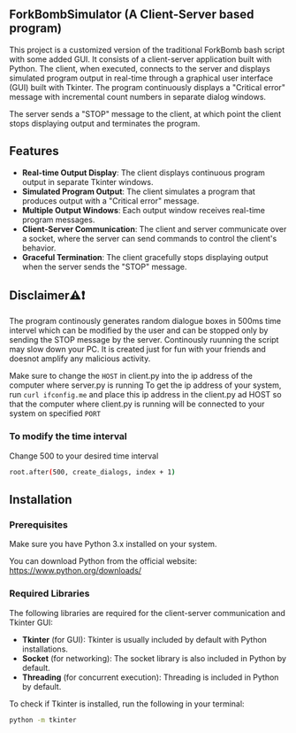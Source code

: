 ## ForkBombSimulator (A Client-Server based program)

This project is a customized version of the traditional ForkBomb bash script with some added GUI. It consists of a client-server application built with Python. The client, when executed, connects to the server and displays simulated program output in real-time through a graphical user interface (GUI) built with Tkinter. The program continuously displays a "Critical error" message with incremental count numbers in separate dialog windows.

The server sends a "STOP" message to the client, at which point the client stops displaying output and terminates the program.

## Features
- **Real-time Output Display**: The client displays continuous program output in separate Tkinter windows.
- **Simulated Program Output**: The client simulates a program that produces output with a "Critical error" message.
- **Multiple Output Windows**: Each output window receives real-time program messages.
- **Client-Server Communication**: The client and server communicate over a socket, where the server can send commands to control the client's behavior.
- **Graceful Termination**: The client gracefully stops displaying output when the server sends the "STOP" message.

## Disclaimer⚠️❗
The program continously generates random dialogue boxes in 500ms time intervel which can be modified by the user and can be stopped only by sending the STOP message by the server. Continously ruunning the script may slow down your PC. It is created just for fun with your friends and doesnot amplify any malicious activity.

Make sure to change the `HOST` in client.py into the ip address of the computer where server.py is running
To get the ip address of your system, run `curl ifconfig.me` and place this ip address in the client.py ad HOST so that the computer where client.py is running will be connected to your system on specified `PORT`


### To modify the time interval
Change 500 to your desired time interval
```bash
root.after(500, create_dialogs, index + 1)
```

## Installation

### Prerequisites

Make sure you have Python 3.x installed on your system.

You can download Python from the official website: https://www.python.org/downloads/

### Required Libraries

The following libraries are required for the client-server communication and Tkinter GUI:

- **Tkinter** (for GUI): Tkinter is usually included by default with Python installations.
- **Socket** (for networking): The socket library is also included in Python by default.
- **Threading** (for concurrent execution): Threading is included in Python by default.

To check if Tkinter is installed, run the following in your terminal:

```bash
python -m tkinter
```

 
